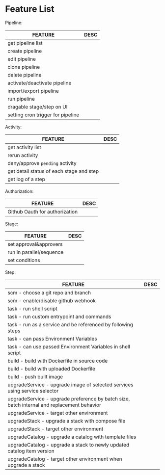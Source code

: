 # Feature List

Pipeline:

| FEATURE                           | DESC |
| --------------------------------- | ---- |
| get pipeline list                 |      |
| create pipeline                   |      |
| edit pipeline                     |      |
| clone pipeline                    |      |
| delete pipeline                   |      |
| activate/deactivate pipeline      |      |
| import/export pipeline            |      |
| run pipeline                      |      |
| dragable stage/step on UI         |      |
| setting cron trigger for pipeline |      |

Activity:

| FEATURE                                  | DESC |
| ---------------------------------------- | ---- |
| get activity list                        |      |
| rerun activity                           |      |
| deny/approve `pending` activity          |      |
| get detail status of each stage and step |      |
| get log of a step                        |      |

Authorization:

| FEATURE                        | DESC |
| ------------------------------ | ---- |
| Github Oauth for authorization |      |

Stage:

| FEATURE                  | DESC |
| ------------------------ | ---- |
| set approval&approvers   |      |
| run in parallel/sequence |      |
| set conditions           |      |

Step:

| FEATURE                                  | DESC |
| ---------------------------------------- | ---- |
| scm - choose a git repo and branch       |      |
| scm - enable/disable github webhook      |      |
| task - run shell script                  |      |
| task - run custom entrypoint and commands |      |
| task - run as a service and be referenced by following steps |      |
| task - can pass  Environment Variables   |      |
| task - can use passed Environment Variables in shell script |      |
| build - build with Dockerfile in source code |      |
| build - build with uploaded Dockerfile   |      |
| build - push built image                 |      |
| upgradeService - upgrade image of selected services using service selector |      |
| upgradeService - upgrade preference by batch size, batch internal and replacement behavior |      |
| upgradeService - target other environment |      |
| upgradeStack - upgrade a stack with compose file |      |
| upgradeStack - target other environment  |      |
| upgradeCatalog - upgrade a catalog with template files |      |
| upgradeCatalog - upgrade a stack to newly updated catalog item version |      |
| upgradeCatalog - target other environment when upgrade a stack |      |
